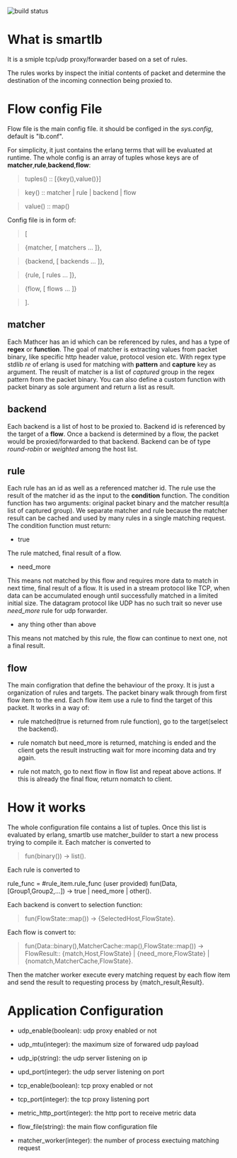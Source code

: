 ![build status][1]

[1]: https://www.travis-ci.org/appcrash/smartlb.svg?branch=master

# What is smartlb

It is a smiple tcp/udp proxy/forwarder based on a set of rules.

The rules works by inspect the initial contents of packet and determine the destination of the incoming connection being proxied to.


# Flow config File

Flow file is the main config file. it should be configed in the *sys.config*, default is "lb.conf".

For simplicity, it just contains the erlang terms that will be evaluated at runtime. The whole config is an array of tuples whose keys are of **matcher**,**rule**,**backend**,**flow**:

> tuples() :: [{key(),value()}]

> key() :: matcher | rule | backend | flow

> value() :: map()

Config file is in form of:

> [

> {matcher, [ matchers ... ]},

> {backend, [ backends ... ]},

> {rule, [ rules ... ]},

> {flow, [ flows ... ]}

> ].

## matcher

Each Mathcer has an id which can be referenced by rules, and has a type of **regex** or **function**. The goal of matcher is extracting values from packet binary, like specific http header value, protocol vesion etc. With regex type stdlib *re* of erlang is used for matching with **pattern** and **capture** key as argument. The reuslt of matcher is a list of *captured* group in the regex pattern from the packet binary. You can also define a custom function with packet binary as sole argument and return a list as result.

## backend

Each backend is a list of host to be proxied to. Backend id is referenced by the target of a **flow**. Once a backend is determined by a flow, the packet would be proxied/forwarded to that backend. Backend can be of type *round-robin* or *weighted* among the host list.

## rule

Each rule has an id as well as a referenced matcher id. The rule use the result of the matcher id as the input to the **condition** function. The condition function has two arguments: original packet binary and the matcher result(a list of captured group). We separate matcher and rule because the matcher result can be cached and used by many rules in a single matching request. The condition function must return:

- true

The rule matched, final result of a flow.

- need_more

This means not matched by this flow and requires more data to match in next time, final result of a flow. It is used in a stream protocol like TCP, when data can be accumulated enough until successfully matched in a limited initial size. The datagram protocol like UDP has no such trait so never use *need_more* rule for udp forwarder.

- any thing other than above

This means not matched by this rule, the flow can continue to next one, not a final result.

## flow

The main configration that define the behaviour of the proxy. It is just a organization of rules and targets. The packet binary walk through from first flow item to the end. Each flow item use a rule to find the target of this packet. It works in a way of:

- rule matched(true is returned from rule function), go to the target(select the backend).

- rule nomatch but need_more is returned, matching is ended and the client gets the result instructing wait for more incoming data and try again.

- rule not match, go to next flow in flow list and repeat above actions. If this is already the final flow, return nomatch to client.


# How it works

The whole configuration file contains a list of tuples. Once this list is evaluated by erlang, smartlb use matcher_builder to start a new process trying to compile it. Each matcher is converted to

> fun(binary()) -> list().

Each rule is converted to

rule_func = #rule_item.rule_func (user provided)
fun(Data,[Group1,Group2,...]) -> true | need_more | other().

Each backend is convert to selection function:

> fun(FlowState::map()) -> {SelectedHost,FlowState}.

Each flow is convert to:

> fun(Data::binary(),MatcherCache::map(),FlowState::map()) ->
> FlowResult:: {match,Host,FlowState} | {need_more,FlowState} | {nomatch,MatcherCache,FlowState}.

Then the matcher worker execute every matching request by each flow item and send the result to requesting process by {match_result,Result}.

# Application Configuration
- udp_enable(boolean): udp proxy enabled or not
- udp_mtu(integer): the maximum size of forwared udp payload
- udp_ip(string): the udp server listening on ip
- upd_port(integer): the udp server listening on port

- tcp_enable(boolean): tcp proxy enabled or not
- tcp_port(integer): the tcp proxy listening port
- metric_http_port(integer): the http port to receive metric data

- flow_file(string): the main flow configuration file
- matcher_worker(integer): the number of process exectuing matching request

